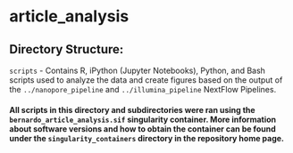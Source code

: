 # article_analysis


## Directory Structure:

`scripts` - Contains R, iPython (Jupyter Notebooks), Python, and Bash scripts used to analyze the data and create figures based on the output of the `../nanopore_pipeline` and `../illumina_pipeline` NextFlow Pipelines.



#### All scripts in this directory and subdirectories were ran using the `bernardo_article_analysis.sif` singularity container. More information about software versions and how to obtain the container can be found under the `singularity_containers` directory in the repository home page.
